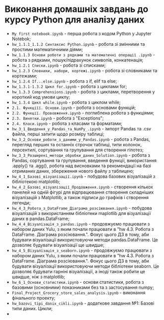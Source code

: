 # Виконання домашніх завдань до курсу Python для аналізу даних
- `My first notebook.ipynb` - перша робота з кодом Python у Jupyter Notebok;
- `hw_1.1.1_1.1.2 Cинтаксис Python.ipynb` - робота зі змінними та простими математичними діями;
- `hw_1.1.3 Основи роботи з рядками та математичні операції .ipynb` - робота з рядками, пошук/підрахунок символів, конкатенація;
- `hw_1.2.1 Списки.ipynb` - робота зі списками;
- `hw_1.2.3 Словники, набори, кортежі.ipynb` - робота зі словниками та кортежами;
- `hw_1.2.4 If...else.ipynb` - робота з if, elif та else;
- `hw_1.3.1-1.3.2 Цикл for.ipynb` - робота з циклами for;
- `hw_1.3.3 Comprehensions.ipynb` - робота з циклами, перетворення у короткий код умови циклу;
- `hw_1.3.4 Цикл while.ipynb` - робота з циклом while;
- `2.1. Функціїї. Основи.ipynb` - робота з основами функцій;
- `2.2. Функції. Прововження.ipynb` - поглиблена робота з функціями;
- `2.3. Винятки.ipynb` - робота з "Exceptions";
- `2.4. Класи.ipynb` - робота з класами та форматами;
- `hw_3_1_Введення_у_Pandas_та_NumPy_.ipynb` - імпорт Pandas та .csv файла, перші запити щодо розміру таблиці;
- `hw_3_2_Основи_роботи_з_даними_у_Pandas.ipynb` - робота з Pandas, перегляд перших та останніх строчок таблиці, типи колонок, персентилі, сортування та групування для створення гіпотез;
- `hw_3_3_Розширені_методи_обробки_даних_Solution.ipynb` - робота з Pandas, сортування та групування, введення функції, використання .apply() та .agg(), робота над висновками та рекомендації на базі отриманих даних, збереження нового файлу з таблицею;
- `hw_4_1_Базові_візуалізації.ipynb` - побудова базових візуалізацій з бібліотекою matplotlib;
- `hw_4_2_Базові_візуалізації_Продовження.ipynb` - створення кількох панелей на одній фігурі для відпрацювання створення складніших візуалізацій з Matplotlib, а також підписи до графіків і створення легенди;
- `hw_4_3_Робота_з_DataFrame_Діаграма_розсіювання.ipynb` - побудова візуалізацій з використанням бібліотеки maplotlib для візуалізації даних в pandas.DataFrame;
- `hw_4_4_Візуалізація_з_pandas.ipynb` - продовжуємо працювати з набором даних Yulu, з яким почали працювати в "hw 4.3. Робота з DataFrame. Діаграма розсіювання.". Фокус цього ДЗ в тому, аби будувати візуалізації використовуючи методи pandas.DataFrame. Це дозволяє будувати візуалізації ще швидше;
- `hw_4_5_Візуалізація_з_seaborn.ipynb` - продовжуємо працювати з набором даних Yulu, з яким почали працювати в "hw 4.3. Робота з DataFrame. Діаграма розсіювання.". Фокус цього ДЗ в тому, аби будувати візуалізації використовуючи методи бібліотеки seaborn. Це дозволяє будувати гарніні візуалізації, а іноді також робити це швидше, ніж з matplotlib;
- `hw_6_1_Основи_статистики.ipynb` - основи статистики, робота з базовими (основними) показниками без та з застосування numpy;
- `Final_Project_Grocery_store_sales_analysis.ipynb` - виконання фінального проекту;
- `hw_bazovi_tipi_danix_cikli.ipynb` - додаткове завдання №1: Базові типи даних. Цикли;
- 
